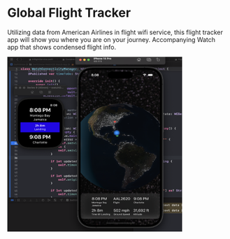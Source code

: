 # Global Flight Tracker

Utilizing data from American Airlines in flight wifi service, this flight tracker app will show you where you are on your journey. Accompanying Watch app that shows condensed flight info. 

<img src="readme-images/FlightTrackerDemo.png" width="400" height="400" />